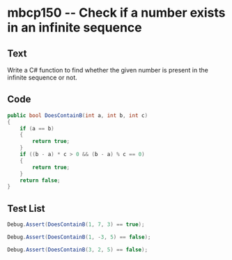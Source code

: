 # mbcp150 -- Check if a number exists in an infinite sequence

## Text

Write a C# function to find whether the given number is present in the infinite sequence or not.

## Code

```csharp
public bool DoesContainB(int a, int b, int c) 
{ 
    if (a == b) 
    { 
        return true; 
    } 
    if ((b - a) * c > 0 && (b - a) % c == 0) 
    { 
        return true; 
    } 
    return false; 
}
```

## Test List

```csharp
Debug.Assert(DoesContainB(1, 7, 3) == true);
```

```csharp
Debug.Assert(DoesContainB(1, -3, 5) == false);
```

```csharp
Debug.Assert(DoesContainB(3, 2, 5) == false);
```
